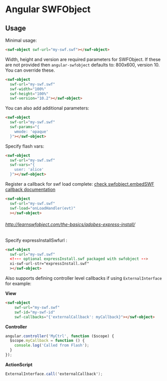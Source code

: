# Angular SWFObject

## Usage

Minimal usage:

``` html
<swf-object swf-url="my-swf.swf"></swf-object>
```

Width, height and version are required parameters for SWFObject. If these are not provided then `angular-swfobject` defaults to: 800x600, version 10. You can override these.

``` html
<swf-object
  swf-url="my-swf.swf"
  swf-width="100%"
  swf-height="100%"
  swf-version="10.2"></swf-object>
```

You can also add additional parameters:

``` html
<swf-object
  swf-url="my-swf.swf"
  swf-params="{
    wmode: 'opaque'
  }"></swf-object>
```

Specify flash vars:

``` html
<swf-object
  swf-url="my-swf.swf"
  swf-vars="{
    user: 'alice'
  }"></swf-object>
```

Register a callback for swf load complete:
[check swfobject.embedSWF callback documentation](https://code.google.com/p/swfobject/wiki/api)

``` html
<swf-object
  swf-url="my-swf.swf"
  swf-load="onLoadHandler(evt)"
  ></swf-object>
```

###### http://learnswfobject.com/the-basics/adobes-express-install/
Specify expressInstallSwfurl : 
``` html
<swf-object
  swf-url="my-swf.swf"
  <!--- optional expressInstall.swf packaged with swfobject -->
  xi-swf-url-str="expressInstall.swf" 
  ></swf-object>
```

Also supports defining controller level callbacks if using `ExternalInterface` for example:

**View**

``` html
<swf-object 
    swf-url="my-swf.swf"
    swf-id="my-swf-id"
    swf-callbacks="{'externalCallback': myCallback}"></swf-object>
```

**Controller**
``` JavaScript
angular.controller('MyCtrl', function ($scope) {
  $scope.myCallback = function () {
    console.log('Called from Flash');
  }
});
```

**ActionScript**

``` ActionScript
ExternalInterface.call('externalCallback');
```
